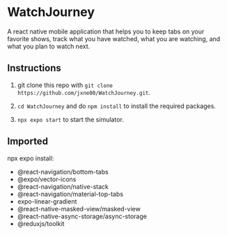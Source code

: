# WatchJourney

A react native mobile application that helps you to keep tabs on your favorite shows, track what you have watched, what you are watching, and what you plan to watch next.

## Instructions

1. git clone this repo with `git clone https://github.com/jxne00/WatchJourney.git`.

2. `cd WatchJourney` and do `npm install` to install the required packages.

3. `npx expo start` to start the simulator.

## Imported

npx expo install:

- @react-navigation/bottom-tabs
- @expo/vector-icons
- @react-navigation/native-stack
- @react-navigation/material-top-tabs
- expo-linear-gradient
- @react-native-masked-view/masked-view
- @react-native-async-storage/async-storage
- @reduxjs/toolkit
